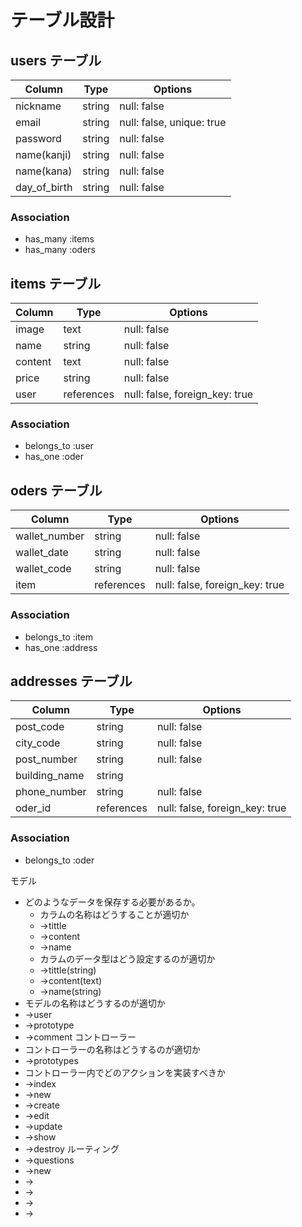 # テーブル設計

## users テーブル

| Column             | Type   | Options                   |
| ------------------ | ------ | ------------------------- |
| nickname           | string | null: false               |
| email              | string | null: false, unique: true | #ユニーク制約  unique: trueテーブル内に、同じ情報のレコードの保存を制限するための制約。
| password           | string | null: false               |              emailアドレスを被らせないように実装したいときに使う
| name(kanji)        | string | null: false               |
| name(kana)         | string | null: false               |
| day_of_birth       | string | null: false               |

### Association

- has_many :items
- has_many :oders



## items テーブル

| Column     | Type       | Options                        |
| ---------- | ---------- | ------------------------------ |
| image      | text       | null: false                    |
| name       | string     | null: false                    |
| content    | text       | null: false                    |
| price      | string     | null: false                    |
| user       | references | null: false, foreign_key: true |

### Association

- belongs_to :user
- has_one    :oder





## oders テーブル

| Column          | Type       | Options                        |
| ---------       | ---------- | ------------------------------ |
| wallet_number   | string     | null: false                    |
| wallet_date     | string     | null: false                    |
| wallet_code     | string     | null: false                    |
| item            | references | null: false, foreign_key: true |

### Association

- belongs_to :item
- has_one    :address


## addresses テーブル

| Column          | Type       | Options                        |
| ---------       | ---------- | ------------------------------ |
| post_code       | string     | null: false                    |
| city_code       | string     | null: false                    |
| post_number     | string     | null: false                    |
| building_name   | string     |                                | #一軒家の場合、建物名はない。空でも登録できようにする。
| phone_number    | string     | null: false                    |
| oder_id         | references | null: false, foreign_key: true |


### Association

- belongs_to :oder












モデル
* どのようなデータを保存する必要があるか。
    * カラムの名称はどうすることが適切か
    * →tittle
    * →content
    * →name
    * カラムのデータ型はどう設定するのが適切か
    * →tittle(string)
    * →content(text)
    * →name(string)
* モデルの名称はどうするのが適切か
* →user
* →prototype
* →comment
コントローラー
* コントローラーの名称はどうするのが適切か
* →prototypes
* コントローラー内でどのアクションを実装すべきか
* →index
* →new
* →create
* →edit
* →update
* →show
* →destroy
ルーティング
* →questions
* →new
* →
* →
* →
* →